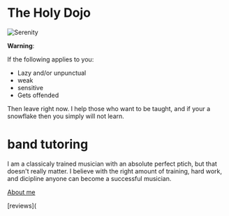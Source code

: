 # The Holy Dojo

![Serenity](https://images-wixmp-ed30a86b8c4ca887773594c2.wixmp.com/f/deb50483-79d3-4f71-b120-d10cdb33b484/d576qcd-1a70ccb6-ef88-4528-bbcf-bcaa7dd1e11f.jpg/v1/fill/w_900,h_611,q_75,strp/fire_meditation_by_banjo83_d576qcd-fullview.jpg?token=eyJ0eXAiOiJKV1QiLCJhbGciOiJIUzI1NiJ9.eyJzdWIiOiJ1cm46YXBwOjdlMGQxODg5ODIyNjQzNzNhNWYwZDQxNWVhMGQyNmUwIiwiaXNzIjoidXJuOmFwcDo3ZTBkMTg4OTgyMjY0MzczYTVmMGQ0MTVlYTBkMjZlMCIsIm9iaiI6W1t7ImhlaWdodCI6Ijw9NjExIiwicGF0aCI6IlwvZlwvZGViNTA0ODMtNzlkMy00ZjcxLWIxMjAtZDEwY2RiMzNiNDg0XC9kNTc2cWNkLTFhNzBjY2I2LWVmODgtNDUyOC1iYmNmLWJjYWE3ZGQxZTExZi5qcGciLCJ3aWR0aCI6Ijw9OTAwIn1dXSwiYXVkIjpbInVybjpzZXJ2aWNlOmltYWdlLm9wZXJhdGlvbnMiXX0._V0BpLS4dgIdl1ZwEh7mDnglhTifaTLZS_rJ-2ymGGY)

**Warning**:

If the following applies to you:

- Lazy and/or unpunctual
- weak
- sensitive
- Gets offended

Then leave right now. I help those who want to be taught, and if your a snowflake then you simply will not learn.


# band tutoring

 I am a classicaly trained musician with an absolute perfect ptich, but that doesn't really matter. I believe with the right amount of training, hard work, and dicipline anyone can become a successful musician.
 









[About me](https://github.com/JuulxSteezy/Markdown-Midterm-Project-/commit/6c353e71ba78fe7578369d62854ad35992c3b423)


[reviews](



















